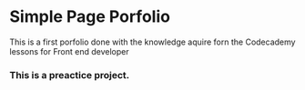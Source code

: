 # Simple Page Porfolio

This is a first porfolio done with the knowledge aquire forn the Codecademy lessons for Front end developer

### This is a preactice project.
